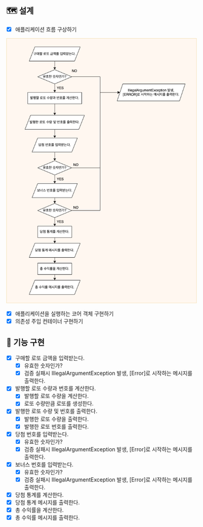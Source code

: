 ## 🗺 설계
* [x] 애플리케이션 흐름 구상하기

![](application-flow-blueprint.png)

* [x] 애플리케이션을 실행하는 코어 객체 구현하기
* [x] 의존성 주입 컨테이너 구현하기

## 🐳 기능 구현

* [x] 구매할 로또 금액을 입력받는다.
  * [x] 유효한 숫자인가?
  * [x] 검증 실패시 IllegalArgumentException 발생, [Error]로 시작하는 메시지를 출력한다. 
* [x] 발행할 로또 수량과 번호를 계산한다.
  * [x] 발행할 로또 수량을 계산한다.
  * [x] 로또 수량만큼 로또를 생성한다.
* [x] 발행한 로또 수량 및 번호를 출력한다.
  * [x] 발행한 로또 수량을 출력한다.
  * [x] 발행한 로또 번호를 출력한다.
* [x] 당첨 번호를 입력받는다.
  * [x] 유효한 숫자인가?
  * [x] 검증 실패시 IllegalArgumentException 발생, [Error]로 시작하는 메시지를 출력한다.
* [x] 보너스 번호를 입력받는다.
  * [x] 유효한 숫자인가?
  * [x] 검증 실패시 IllegalArgumentException 발생, [Error]로 시작하는 메시지를 출력한다.
* [x] 당첨 통계를 계산한다.
* [x] 당첨 통계 메시지를 출력한다.
* [x] 총 수익률을 계산한다.
* [x] 총 수익률 메시지를 출력한다.